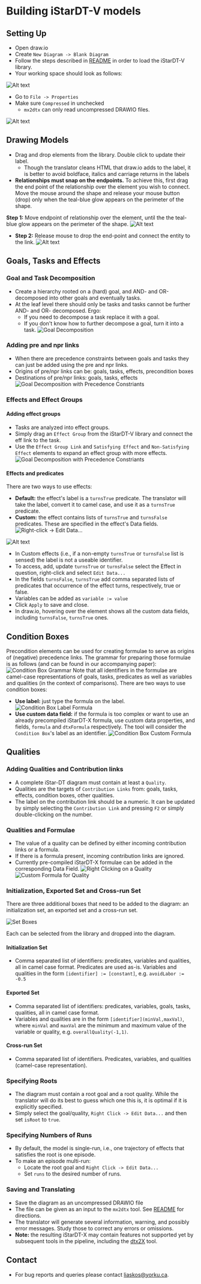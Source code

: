 # Building iStarDT-V models

## Setting Up
- Open draw.io
- Create `New Diagram -> Blank Diagram`
- Follow the steps described in [README](../README.md) in order to load the iStarDT-V library. 
- Your working space should look as follows:

![Alt text](img/workspace.png)

- Go to `File -> Properties`
- Make sure `Compressed` in unchecked
	- `mx2dtx` can only read uncompressed DRAWIO files.

![Alt text](img/Uncompressed.png)

## Drawing Models

- Drag and drop elements from the library. Double click to update their label.
	- Though the translator cleans HTML that draw.io adds to the label, it is better to avoid boldface, italics and carriage returns in the labels
- **Relationships must snap on the endpoints.** To achieve this, first drag the end point of the relationship over the element you wish to connect. Move the mouse around the shape and release your mouse button (drop) only when the teal-blue glow appears on the perimeter of the shape. 

**Step 1:** Move endpoint of relationship over the element, until the the teal-blue glow appears on the perimeter of the shape. 
![Alt text](img/Snap1.png)
 - **Step 2:** Release mouse to drop the end-point and connect the entity to the link. 
![Alt text](img/Snap2.png)


## Goals, Tasks and Effects
### Goal and Task Decomposition
- Create a hierarchy rooted on a (hard) goal, and AND- and OR-decomposed into other goals and eventually tasks.
- At the leaf level there should only be tasks and tasks cannot be further AND- and OR- decomposed. Ergo:
	- If you need to decompose a task replace it with a goal.
	- If you don't know how to further decompose a goal, turn it into a task.
![Goal Decomposition](img/GoalTree.png)
### Adding pre and npr links
- When there are precedence constraints between goals and tasks they can just be added using the pre and npr links.
- Origins of pre/npr links can be: goals, tasks, effects, precondition boxes
- Destinations of pre/npr links: goals, tasks, effects
![Goal Decomposition with Precedence Constriants](img/GoalTreePre.png)
### Effects and Effect Groups
#### Adding effect groups
- Tasks are analyzed into effect groups.
- Simply drag an `Effect Group` from the iStarDT-V library and connect the eff link to the task. 
- Use the `Effect Group Link` and `Satisfying Effect` and `Non-Satisfying Effect` elements to expand an effect group with more effects.
![Goal Decomposition with Precedence Constriants](img/GoalTreeEffects.png)
#### Effects and predicates
There are two ways to use effects:
- **Default:** the effect's label is a `turnsTrue` predicate. The translator will take the label, convert it to camel case, and use it as a `turnsTrue` predicate.
- **Custom:** the effect contains lists of `turnsTrue` and `turnsFalse` predicates. These are specified in the effect's Data fields. 
![Right-click -> Edit Data...](img/EffectRightClick.png)

![Alt text](img/EffectData.png)
- In Custom effects (i.e., if a non-empty `turnsTrue` or `turnsFalse` list is sensed) the label is not a useable identifier.
- To access, add, update `turnsTrue` or `turnsFalse` select the Effect in question, right-click and select `Edit Data...`
- In the fields `turnsFalse`, `turnsTrue` add comma separated lists of predicates that occurrence of the effect turns, respectively, true or false.
- Variables can be added as `variable := value`
- Click `Apply` to save and close.
- In draw.io, hovering over the element shows all the custom data fields, including `turnsFalse`, `turnsTrue` ones.
## Condition Boxes
Precondition elements can be used for creating formulae to serve as origins of (negative) precedence links. The grammar for preparing those formulae is as follows (and can be found in our accompanying paper):
![Condition Box Grammar](img/Grammar.png)
Note that all identifiers in the formulae are camel-case representations of goals, tasks, predicates as well as variables and qualities (in the context of comparisons).
There are two ways to use condition boxes:
* **Use label:** just type the formula on the label.
![Condition Box Label Formula](img/ConditionBoxLabel.png)
* **Use custom data field:** if the formula is too complex or want to use an already precompiled iStarDT-X formula, use custom data properties, and fields, `formula` and `dtxFormula` respectively. The tool will consider the `Condition Box`'s label as an identifier.
![Condition Box Custom Formula](img/ConditionBoxData.png)
## Qualities

### Adding Qualities and Contribution links
- A complete iStar-DT diagram must contain at least a `Quality`. 
- Qualities are the targets of `Contribution Links` from: goals, tasks, effects, condition boxes, other qualities.
- The label on the contribution link should be a numeric. It can be updated by simply selecting the `Contribution Link` and pressing `F2` or simply double-clicking on the number.
### Qualities and Formulae
- The value of a quality can be defined by either incoming contribution links or a formula.
- If there is a formula present, incoming contribution links are ignored.
- Currently pre-compiled iStarDT-X formulae can be added in the corresponding Data Field.
 ![Right Clicking on a Quality](img/QualityRightClick.png)
![Custom Formula for Quality](img/QualityData.png)
### Initialization, Exported Set and Cross-run Set
There are three additional boxes that need to be added to the diagram: an initialization set, an exported set and a cross-run set.

 ![Set Boxes](img/SetBoxes.png)


Each can be selected from the library and dropped into the diagram. 
#### Initialization Set
- Comma separated list of identifiers: predicates, variables and qualities, all in camel case format. Predicates are used as-is. Variables and qualities in the form `[identifier] := [constant]`, e.g. `avoidLabor := -0.5`
#### Exported Set
- Comma separated list of identifiers: predicates, variables, goals, tasks, qualities, all in camel case format.
- Variables and qualities are in the form `[identifier](minVal,maxVal)`, where `minVal` and `maxVal` are the minimum and maximum value of the variable or quality, e.g. `overallQuality(-1,1)`.
#### Cross-run Set
 - Comma separated list of identifiers. Predicates, variables, and qualities (camel-case representation). 
### Specifying Roots
* The diagram must contain a root goal and a root quality. While the translator will do its best to guess which one this is, it is optimal if it is explicitly specified.
* Simply select the goal/quality, `Right Click -> Edit Data...` and then set `isRoot` to `true`.
### Specifying Numbers of Runs
* By default, the model is single-run, i.e., one trajectory of effects that satisfies the root is one episode.
* To make an episode multi-run:
	* Locate the root goal and `Right Click -> Edit Data...` 
	* Set `runs` to the desired number of runs.
### Saving and Translating
* Save the diagram as an uncompressed DRAWIO file
* The file can be given as an input to the `mx2dtx` tool. See [README](../README.md) for directions.
* The translator will generate several information, warning, and possibly error messages. Study those to correct any errors or omissions.
* **Note:** the resulting iStarDT-X may contain features not supported yet by subsequent tools in the pipeline, including the [dtx2X](https://github.com/cmg-yorku/dtx2X) tool.

## Contact

- For bug reports and queries please contact [liaskos@yorku.ca](liaskos@yorku.ca).  
